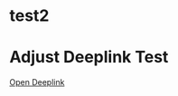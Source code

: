# test2
<!DOCTYPE html>
<html lang="ja">
<head>
    <meta charset="UTF-8">
    <title>Adjust Deeplink Test</title>
</head>
<body>
    <h1>Adjust Deeplink Test</h1>
    <a href="https://45gy.adj.st/store/keitai/item/41-979?adj_t=1h9lf1qa
" target="_blank">Open Deeplink</a>
</body>
</html>
